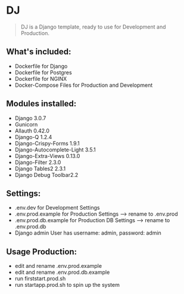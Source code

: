 # DJ
> DJ is a Django template, ready to use for Development and Production.

## What's included:
* Dockerfile for Django
* Dockerfile for Postgres
* Dockerfile for NGINX
* Docker-Compose Files for Production and Development

## Modules installed:
* Django 3.0.7
* Gunicorn 
* Allauth 0.42.0
* Django-Q 1.2.4
* Django-Crispy-Forms 1.9.1
* Django-Autocomplete-Light 3.5.1
* Django-Extra-Views 0.13.0
* Django-Filter 2.3.0
* Django Tables2 2.3.1
* Django Debug Toolbar2.2

## Settings:
* .env.dev for Development Settings
* .env.prod.example for Production Settings --> rename to .env.prod
* .env.prod.db.example for Production DB Settings --> rename to .env.prod.db
* Django admin User has username: admin, password: admin

## Usage Production:
* edit and rename .env.prod.example
* edit and rename .env.prod.db.example
* run firststart.prod.sh
* run startapp.prod.sh to spin up the system